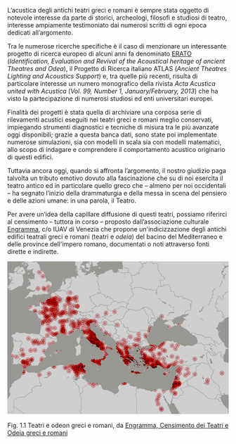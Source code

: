 L’acustica degli antichi teatri greci e romani è sempre stata oggetto di notevole interesse da parte di storici, archeologi, filosofi e studiosi di teatro, interesse ampiamente testimoniato dai numerosi scritti di ogni epoca dedicati all’argomento.

Tra le numerose ricerche specifiche è il caso di menzionare un interessante progetto di ricerca europeo di alcuni anni fa denominato [ERATO](https://cordis.europa.eu/project/id/ICA3-CT-2002-10031) (_Identification, Evaluation and Revival of the Acoustical heritage of ancient Theatres and Odea_), il Progetto di Ricerca italiano ATLAS (_Ancient Theatres Lighting and Acoustics Support_) e, tra quelle più recenti, risulta di particolare interesse un numero monografico della rivista _Acta Acustica united with Acustica_ (_Vol._  _99, Number 1, January/February, 2013_) che ha visto la partecipazione di numerosi studiosi ed enti universitari europei.

Finalità dei progetti è stata quella di archiviare una corposa serie di rilevamenti acustici eseguiti nei teatri greci e romani meglio conservati, impiegando strumenti diagnostici e tecniche di misura tra le più avanzate oggi disponibili; grazie a questa banca dati, sono state poi implementate numerose simulazioni, sia con modelli in scala sia con modelli matematici, allo scopo di indagare e comprendere il comportamento acustico originario di questi edifici.

Tuttavia ancora oggi, quando si affronta l’argomento, il nostro giudizio paga talvolta un tributo emotivo dovuto alla fascinazione che su di noi esercita il teatro antico ed in particolare quello greco che – almeno per noi occidentali – ha segnato l’inizio della drammaturgia e della messa in scena del pensiero e delle azioni umane: in una parola, il Teatro.

Per avere un’idea della capillare diffusione di questi teatri, possiamo riferirci al censimento – tuttora in corso – proposto dall’associazione culturale [Engramma](https://engramma.it), c/o IUAV di Venezia che propone un'indicizzazione degli antichi edifici teatrali greci e romani (teatri e _odeia_) del bacino del Mediterraneo e delle province dell'impero romano, documentati o noti attraverso fonti dirette e indirette.

![Fig. 1.1 Teatri e odeon greci e romani, da Engramma, Censimento dei Teatri e Odeia greci e romani](../Media/img/001.png "Fig. 1.1 Teatri e odeon greci e romani, da Engramma, Censimento dei Teatri e Odeia greci e romani")

Fig. 1.1 Teatri e odeon greci e romani, da [Engramma, Censimento dei Teatri e Odeia greci e romani](http://www.engramma.it/eOS/index.php?id_articolo=385)